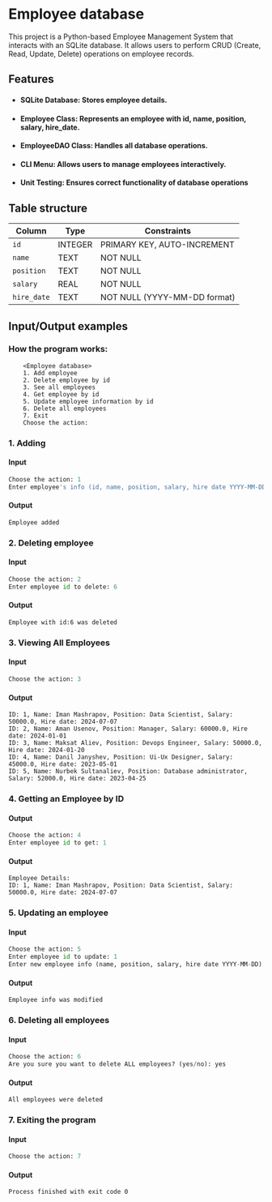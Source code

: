 # Employee database

This project is a Python-based Employee Management System that interacts with an SQLite database. It allows users to perform CRUD (Create, Read, Update, Delete) operations on employee records.

## Features
- #### SQLite Database: Stores employee details.
- #### Employee Class: Represents an employee with id, name, position, salary, hire_date.
- #### EmployeeDAO Class: Handles all database operations.
- #### CLI Menu: Allows users to manage employees interactively.
- #### Unit Testing: Ensures correct functionality of database operations

## Table structure
| Column     | Type      | Constraints                     |
|------------|----------|--------------------------------|
| `id`       | INTEGER  | PRIMARY KEY, AUTO-INCREMENT   |
| `name`     | TEXT     | NOT NULL                       |
| `position` | TEXT     | NOT NULL                       |
| `salary`   | REAL     | NOT NULL                       |
| `hire_date`| TEXT     | NOT NULL (YYYY-MM-DD format)  |

## Input/Output examples
### How the program works:

```ssh
    <Employee database>
    1. Add employee
    2. Delete employee by id
    3. See all employees
    4. Get employee by id
    5. Update employee information by id
    6. Delete all employees
    7. Exit
    Choose the action:
```

### 1. Adding
#### Input
```python
Choose the action: 1
Enter employee's info (id, name, position, salary, hire date YYYY-MM-DD): 1, Iman Mashrapov, Data Scientist, 50000, 2024-07-07
```
#### Output
```ssh
Employee added
```

### 2. Deleting employee
#### Input
```python
Choose the action: 2
Enter employee id to delete: 6
```
#### Output
```ssh
Employee with id:6 was deleted
```

### 3. Viewing All Employees
#### Input
```python
Choose the action: 3
```
#### Output
```ssh
ID: 1, Name: Iman Mashrapov, Position: Data Scientist, Salary: 50000.0, Hire date: 2024-07-07
ID: 2, Name: Aman Usenov, Position: Manager, Salary: 60000.0, Hire date: 2024-01-01
ID: 3, Name: Maksat Aliev, Position: Devops Engineer, Salary: 50000.0, Hire date: 2024-01-20
ID: 4, Name: Danil Janyshev, Position: Ui-Ux Designer, Salary: 45000.0, Hire date: 2023-05-01
ID: 5, Name: Nurbek Sultanaliev, Position: Database administrator, Salary: 52000.0, Hire date: 2023-04-25
```

### 4. Getting an Employee by ID
#### Output
```python
Choose the action: 4
Enter employee id to get: 1
```
#### Output
```ssh
Employee Details:
ID: 1, Name: Iman Mashrapov, Position: Data Scientist, Salary: 50000.0, Hire date: 2024-07-07
```

### 5. Updating an employee 
#### Input
```python
Choose the action: 5
Enter employee id to update: 1
Enter new employee info (name, position, salary, hire date YYYY-MM-DD): Imanbek Mashrapov, ML engineer, 60000, 2024-07-07
```
#### Output
```ssh
Employee info was modified
```

### 6. Deleting all employees
#### Input
```python
Choose the action: 6
Are you sure you want to delete ALL employees? (yes/no): yes
```
#### Output
```ssh
All employees were deleted
```

### 7. Exiting the program
#### Input
```python
Choose the action: 7
```
#### Output
```ssh
Process finished with exit code 0
```








